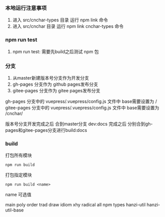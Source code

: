 ### 本地运行注意事项

1. 进入 src/cnchar-types 目录 运行 npm link 命令
2. 进入 src/cnchar 目录 运行 npm link cnchar-types 命令

### npm run test
1. npm run test: 需要先build之后测试 npm 包

### 分支
1. 从master新建版本号分支作为开发分支
2. gh-pages 分支作为 github pages发布分支
3. gitee-pages 分支作为 gitee pages发布分支
   
gh-pages 分支中的 vuepress/.vuepress/config.js 文件中 base需要设置为 /
gitee-pages 分支中的 vuepress/.vuepress/config.js 文件中 base需要设置为 /cnchar/

版本号分支开发完成之后 合到master分支
dev:docs 完成之后 分别合到gh-pages和gitee-pages分支进行build:docs

### build

打包所有模块

```
npm run build
```

打包指定模块

```
npm run build <name>
```

name 可选值

main poly order trad draw idiom xhy radical all npm types hanzi-util hanzi-util-base